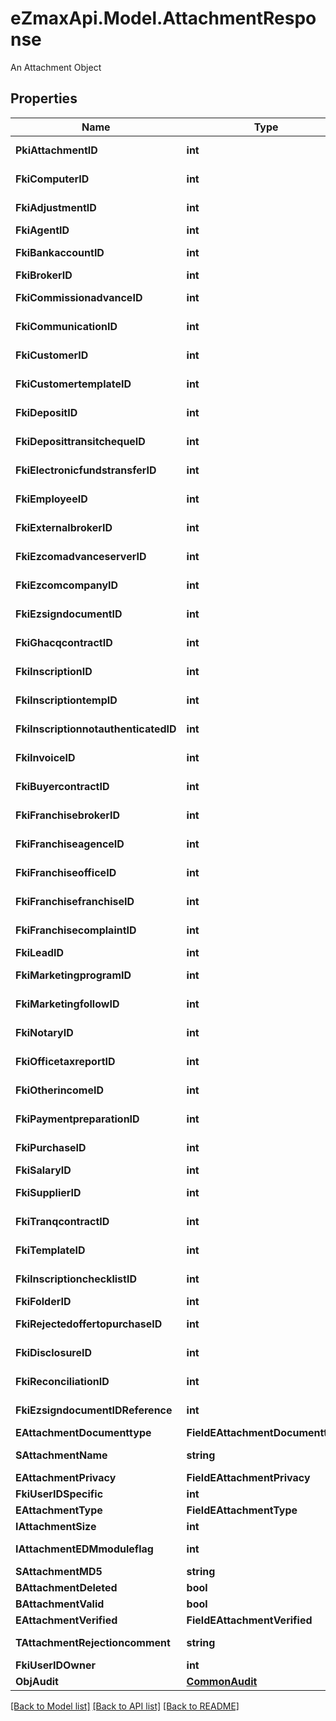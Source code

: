 # eZmaxApi.Model.AttachmentResponse
An Attachment Object

## Properties

Name | Type | Description | Notes
------------ | ------------- | ------------- | -------------
**PkiAttachmentID** | **int** | The unique ID of the Attachment. | 
**FkiComputerID** | **int** | The unique ID of the Computer | [optional] 
**FkiAdjustmentID** | **int** | The unique ID of the Adjustment | [optional] 
**FkiAgentID** | **int** | The unique ID of the Agent. | [optional] 
**FkiBankaccountID** | **int** | The unique ID of the Bankaccount | [optional] 
**FkiBrokerID** | **int** | The unique ID of the Broker. | [optional] 
**FkiCommissionadvanceID** | **int** | The unique ID of the Commissionadvance | [optional] 
**FkiCommunicationID** | **int** | The unique ID of the Communication. | [optional] 
**FkiCustomerID** | **int** | The unique ID of the Customer. | [optional] 
**FkiCustomertemplateID** | **int** | The unique ID of the Customertemplate | [optional] 
**FkiDepositID** | **int** | The unique ID of the Deposit | [optional] 
**FkiDeposittransitchequeID** | **int** | The unique ID of the Deposittransitcheque | [optional] 
**FkiElectronicfundstransferID** | **int** | The unique ID of the Electronicfundstransfer | [optional] 
**FkiEmployeeID** | **int** | The unique ID of the Employee. | [optional] 
**FkiExternalbrokerID** | **int** | The unique ID of the Externalbroker. | [optional] 
**FkiEzcomadvanceserverID** | **int** | The unique ID of the Ezcomadvanceserver | [optional] 
**FkiEzcomcompanyID** | **int** | The unique ID of the Ezcomcompany | [optional] 
**FkiEzsigndocumentID** | **int** | The unique ID of the Ezsigndocument | [optional] 
**FkiGhacqcontractID** | **int** | The unique ID of the Ghacqcontract | [optional] 
**FkiInscriptionID** | **int** | The unique ID of the Inscription. | [optional] 
**FkiInscriptiontempID** | **int** | The unique ID of the Inscriptiontemp | [optional] 
**FkiInscriptionnotauthenticatedID** | **int** | The unique ID of the Inscriptionnotauthenticated. | [optional] 
**FkiInvoiceID** | **int** | The unique ID of the Invoice. | [optional] 
**FkiBuyercontractID** | **int** | The unique ID of the Buyercontract | [optional] 
**FkiFranchisebrokerID** | **int** | The unique ID of the Franchisebroker | [optional] 
**FkiFranchiseagenceID** | **int** | The unique ID of the Franchiseagence | [optional] 
**FkiFranchiseofficeID** | **int** | The unique ID of the Franchisereoffice | [optional] 
**FkiFranchisefranchiseID** | **int** | The unique ID of the Franchisefranchise | [optional] 
**FkiFranchisecomplaintID** | **int** | The unique ID of the Franchisecomplaint | [optional] 
**FkiLeadID** | **int** | The unique ID of the Lead | [optional] 
**FkiMarketingprogramID** | **int** | The unique ID of the Marketingprogram | [optional] 
**FkiMarketingfollowID** | **int** | The unique ID of the Marketingfollow | [optional] 
**FkiNotaryID** | **int** | The unique ID of the Notary. | [optional] 
**FkiOfficetaxreportID** | **int** | The unique ID of the Officetaxreport | [optional] 
**FkiOtherincomeID** | **int** | The unique ID of the Otherincome | [optional] 
**FkiPaymentpreparationID** | **int** | The unique ID of the Paymentpreparation | [optional] 
**FkiPurchaseID** | **int** | The unique ID of the Purchase | [optional] 
**FkiSalaryID** | **int** | The unique ID of the Salary | [optional] 
**FkiSupplierID** | **int** | The unique ID of the Supplier. | [optional] 
**FkiTranqcontractID** | **int** | The unique ID of the Tranqcontract | [optional] 
**FkiTemplateID** | **int** | The unique ID of the Template | [optional] 
**FkiInscriptionchecklistID** | **int** | The unique ID of the Inscriptionchecklist | [optional] 
**FkiFolderID** | **int** | The unique ID of the Folder | [optional] 
**FkiRejectedoffertopurchaseID** | **int** | The unique ID of the Rejectedoffertopurchase | [optional] 
**FkiDisclosureID** | **int** | The unique ID of the Disclosure | [optional] 
**FkiReconciliationID** | **int** | The unique ID of the Reconciliation | [optional] 
**FkiEzsigndocumentIDReference** | **int** | The unique ID of the Ezsigndocument | [optional] 
**EAttachmentDocumenttype** | **FieldEAttachmentDocumenttype** |  | 
**SAttachmentName** | **string** | The name of the Attachment | 
**EAttachmentPrivacy** | **FieldEAttachmentPrivacy** |  | 
**FkiUserIDSpecific** | **int** | The unique ID of the User | [optional] 
**EAttachmentType** | **FieldEAttachmentType** |  | 
**IAttachmentSize** | **int** | The size of the Attachment | 
**IAttachmentEDMmoduleflag** | **int** | The edmmoduleflag of the Attachment | [optional] 
**SAttachmentMD5** | **string** | The md5 of the Attachment | 
**BAttachmentDeleted** | **bool** | Whether if it&#39;s deleted | 
**BAttachmentValid** | **bool** | Whether if it&#39;s valid | 
**EAttachmentVerified** | **FieldEAttachmentVerified** |  | 
**TAttachmentRejectioncomment** | **string** | The rejectioncomment of the Attachment | [optional] 
**FkiUserIDOwner** | **int** | The unique ID of the User | [optional] 
**ObjAudit** | [**CommonAudit**](CommonAudit.md) |  | [optional] 

[[Back to Model list]](../README.md#documentation-for-models) [[Back to API list]](../README.md#documentation-for-api-endpoints) [[Back to README]](../README.md)

